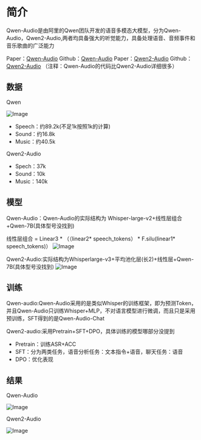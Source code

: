 # 简介

Qwen-Audio是由阿里的Qwen团队开发的语音多模态大模型，分为Qwen-Audio，Qwen2-Audio,两者均具备强大的听觉能力，具备处理语音、音频事件和音乐歌曲的广泛能力

Paper：[Qwen-Audio](https://arxiv.org/abs/2311.07919)
Github：[Qwen-Audio](https://github.com/QwenLM/Qwen-Audio)
Paper：[Qwen2-Audio](https://arxiv.org/abs/2407.10759)
Github：[Qwen2-Audio](https://github.com/QwenLM/Qwen2-Audio)
（注释：Qwen-Audio的代码比Qwen2-Audio详细很多）
## 数据

Qwen

![Image](https://github.com/user-attachments/assets/2d2e32e9-ff90-45b4-a828-8665cfbd4e71)

- Speech：约89.2k(不足1k按照1k的计算)
- Sound：约16.8k
- Music：约40.5k

Qwen2-Audio
- Spech：37k
- Sound：10k
- Music：140k
## 模型
Qwen-Audio：Qwen-Audio的实际结构为 Whisper-large-v2+线性层组合+Qwen-7B(具体型号没找到)

线性层组合 = Linear3 * （（linear2* speech_tokens） * F.silu(linear1* speech_tokens)）
![Image](https://github.com/user-attachments/assets/bc90e9ea-03b4-4169-8e5c-2ceb00658cc1)

Qwen2-Audio:实际结构为Whisperlarge-v3+平均池化层(长2)+线性层+Qwen-7B(具体型号没找到)
![Image](https://github.com/user-attachments/assets/6319993a-5269-4a2b-82cc-00ed24b690e7)
## 训练
Qwen-audio:Qwen-Audio采用的是类似Whisper的训练框架，即为预测Token，并且Qwen-Audio只训练Whisper+MLP，不对语言模型进行微调，而且只是采用预训练，SFT得到的是Qwen-Audio-Chat

Qwen2-audio:采用Pretrain+SFT+DPO，具体训练的模型哪部分没提到
- Pretrain：训练ASR+ACC
- SFT：分为两类任务，语音分析任务：文本指令+语音，聊天任务：语音
- DPO：优化表现
## 结果
Qwen-Audio

![Image](https://github.com/user-attachments/assets/781b1d46-34a6-46fb-ab4e-bdc066b3a0fd)

Qwen2-Audio

![Image](https://github.com/user-attachments/assets/ee9a8c6c-42c7-4e6c-a6f9-abff8216c6b1)
